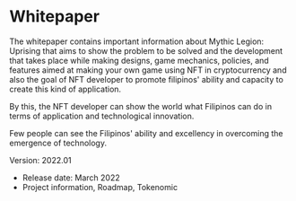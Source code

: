 # Whitepaper

The whitepaper contains important information about Mythic Legion: Uprising that aims to show the problem to be solved and the development that takes place while making designs, game mechanics, policies, and features aimed at making your own game using NFT in cryptocurrency and also the goal of NFT developer to promote filipinos' ability and capacity to create this kind of application.

By this, the NFT developer can show the world what Filipinos can do in terms of application and technological innovation.

Few people can see the Filipinos' ability and excellency in overcoming the emergence of technology.

Version: 2022.01&#x20;

* Release date: March 2022
* Project information, Roadmap, Tokenomic
